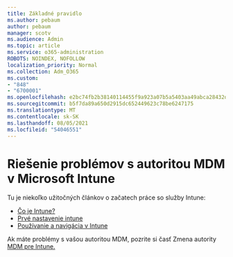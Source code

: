 ```yaml
---
title: Základné pravidlo
ms.author: pebaum
author: pebaum
manager: scotv
ms.audience: Admin
ms.topic: article
ms.service: o365-administration
ROBOTS: NOINDEX, NOFOLLOW
localization_priority: Normal
ms.collection: Adm_O365
ms.custom:
- "848"
- "6700001"
ms.openlocfilehash: e2bc74fb2b38140114455f9a923a07b5a5403aa49abca28432dd617db965b294
ms.sourcegitcommit: b5f7da89a650d2915dc652449623c78be6247175
ms.translationtype: MT
ms.contentlocale: sk-SK
ms.lasthandoff: 08/05/2021
ms.locfileid: "54046551"
---
```

# <a name="troubleshoot-issues-with-mdm-authority-in-microsoft-intune"></a>Riešenie problémov s autoritou MDM v Microsoft Intune

Tu je niekoľko užitočných článkov o začatech práce so služby Intune:

- [Čo je Intune?](https://docs.microsoft.com/intune/what-is-intune)
- [Prvé nastavenie intune](https://docs.microsoft.com/intune/setup-steps)
- [Používanie a navigácia v Intune](https://docs.microsoft.com/intune/tutorial-walkthrough-intune-portal)

Ak máte problémy s vašou autoritou MDM, pozrite si časť Zmena autority [MDM pre Intune.](https://docs.microsoft.com/alchemyinsights/change-mdm-authority)
